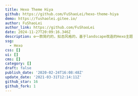 ```yaml
---
title: Hexo Theme Hiya
github: https://github.com/FuShaoLei/hexo-theme-hiya
demo: https://fushaolei.gitee.io/
author: FuShaoLei
author_link: https://github.com/FuShaoLei
date: 2024-11-27T20:09:16.346Z
description: ⚙一款简约的，拟态风格的，基于landscape改造的Hexo主题
ssg:
  - Hexo
css: []
ui: []
cms: []
category: []
draft: false
publish_date: '2020-02-24T16:08:48Z'
update_date: '2021-03-31T12:14:11Z'
github_star: 16
github_fork: 1
---
```

